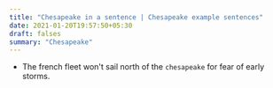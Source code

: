 ```yaml
---
title: "Chesapeake in a sentence | Chesapeake example sentences"
date: 2021-01-20T19:57:50+05:30
draft: falses
summary: "Chesapeake"
---
```

- The french fleet won't sail north of the `chesapeake` for fear of early storms.
                 
